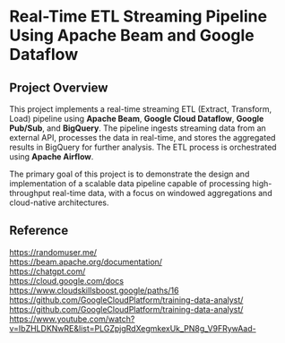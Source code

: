 # Real-Time ETL Streaming Pipeline Using Apache Beam and Google Dataflow

## Project Overview

This project implements a real-time streaming ETL (Extract, Transform, Load) pipeline using **Apache Beam**, **Google Cloud Dataflow**, **Google Pub/Sub**, and **BigQuery**. The pipeline ingests streaming data from an external API, processes the data in real-time, and stores the aggregated results in BigQuery for further analysis. The ETL process is orchestrated using **Apache Airflow**.

The primary goal of this project is to demonstrate the design and implementation of a scalable data pipeline capable of processing high-throughput real-time data, with a focus on windowed aggregations and cloud-native architectures.


## Reference

https://randomuser.me/ \
https://beam.apache.org/documentation/ \
https://chatgpt.com/ \
https://cloud.google.com/docs \
https://www.cloudskillsboost.google/paths/16 \
https://github.com/GoogleCloudPlatform/training-data-analyst/ \
https://github.com/GoogleCloudPlatform/training-data-analyst/ \
https://www.youtube.com/watch?v=IbZHLDKNwRE&list=PLGZpjgRdXegmkexUk_PN8g_V9FRywAad-

